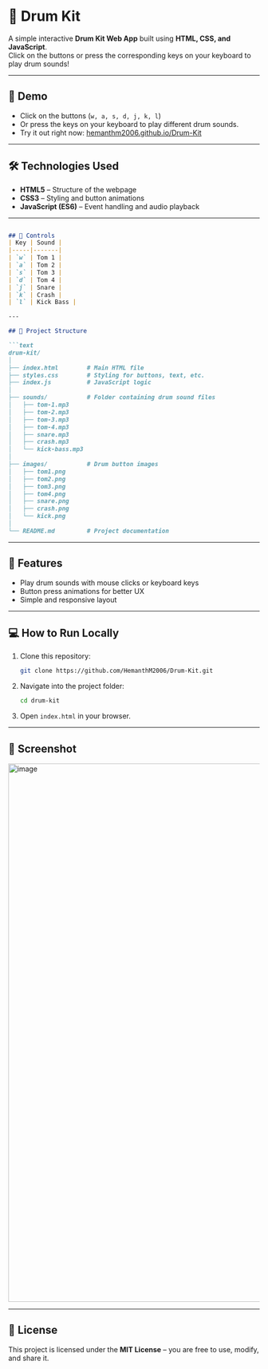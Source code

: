 

# 🥁 Drum Kit

A simple interactive **Drum Kit Web App** built using **HTML, CSS, and JavaScript**.  
Click on the buttons or press the corresponding keys on your keyboard to play drum sounds!

---

## 🚀 Demo
- Click on the buttons (`w, a, s, d, j, k, l`)  
- Or press the keys on your keyboard to play different drum sounds.
- Try it out right now: [hemanthm2006.github.io/Drum-Kit](https://hemanthm2006.github.io/Drum-Kit/)

---

## 🛠️ Technologies Used
- **HTML5** – Structure of the webpage  
- **CSS3** – Styling and button animations  
- **JavaScript (ES6)** – Event handling and audio playback  

---
````markdown

## 🎵 Controls
| Key | Sound |
|-----|-------|
| `w` | Tom 1 |
| `a` | Tom 2 |
| `s` | Tom 3 |
| `d` | Tom 4 |
| `j` | Snare |
| `k` | Crash |
| `l` | Kick Bass |

---

## 📂 Project Structure

```text
drum-kit/
│
├── index.html        # Main HTML file
├── styles.css        # Styling for buttons, text, etc.
├── index.js          # JavaScript logic
│
├── sounds/           # Folder containing drum sound files
│   ├── tom-1.mp3
│   ├── tom-2.mp3
│   ├── tom-3.mp3
│   ├── tom-4.mp3
│   ├── snare.mp3
│   ├── crash.mp3
│   └── kick-bass.mp3
│
├── images/           # Drum button images
│   ├── tom1.png
│   ├── tom2.png
│   ├── tom3.png
│   ├── tom4.png
│   ├── snare.png
│   ├── crash.png
│   └── kick.png
│
└── README.md         # Project documentation
````

---

## 🎯 Features

* Play drum sounds with mouse clicks or keyboard keys
* Button press animations for better UX
* Simple and responsive layout

---

## 💻 How to Run Locally

1. Clone this repository:

   ```bash
   git clone https://github.com/HemanthM2006/Drum-Kit.git
   ```
2. Navigate into the project folder:

   ```bash
   cd drum-kit
   ```
3. Open `index.html` in your browser.

---

## 📸 Screenshot

<img width="1917" height="1079" alt="image" src="https://github.com/user-attachments/assets/dcb6e77c-840c-4ac3-9df8-4383ff6cec33" />


---

## 📜 License

This project is licensed under the **MIT License** – you are free to use, modify, and share it.

````

